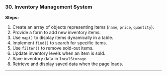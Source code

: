 
### **30. Inventory Management System**  
**Steps:**  
1. Create an array of objects representing items (`name`, `price`, `quantity`).  
2. Provide a form to add new inventory items.  
3. Use `map()` to display items dynamically in a table.  
4. Implement `find()` to search for specific items.  
5. Use `filter()` to remove sold-out items.  
6. Update inventory levels when an item is sold.  
7. Save inventory data in `localStorage`.  
8. Retrieve and display saved data when the page loads.  

---